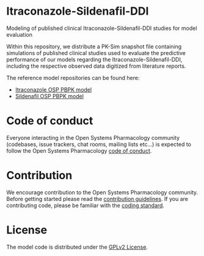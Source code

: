 # Itraconazole-Sildenafil-DDI

Modeling of published clinical Itraconazole-Sildenafil-DDI studies for model evaluation

Within this repository, we distribute a PK-Sim snapshot file containing simulations of published clinical studies used to evaluate the predictive performance of our models regarding the Itraconazole-Sildenafil-DDI, including the respective observed data digitized from literature reports.

The reference model repositories can be found here:
* [Itraconazole OSP PBPK model](https://github.com/Open-Systems-Pharmacology/Itraconazole-Model)
* [Sildenafil OSP PBPK model](https://github.com/Open-Systems-Pharmacology/Sildenafil-Model)

# Code of conduct
Everyone interacting in the Open Systems Pharmacology community (codebases, issue trackers, chat rooms, mailing lists etc...) is expected to follow the Open Systems Pharmacology [code of conduct](https://github.com/Open-Systems-Pharmacology/Suite/blob/master/CODE_OF_CONDUCT.md#contributor-covenant-code-of-conduct).

# Contribution
We encourage contribution to the Open Systems Pharmacology community. Before getting started please read the [contribution guidelines](https://github.com/Open-Systems-Pharmacology/Suite/blob/master/CONTRIBUTING.md#ways-to-contribute). If you are contributing code, please be familiar with the [coding standard](https://github.com/Open-Systems-Pharmacology/Suite/blob/master/CODING_STANDARDS.md#visual-studio-settings).

# License
The model code is distributed under the [GPLv2 License](https://github.com/Open-Systems-Pharmacology/Suite/blob/develop/LICENSE).
